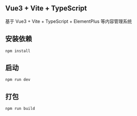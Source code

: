 ## Vue3 + Vite + TypeScript

基于 Vue3 + Vite + TypeScript + ElementPlus 等内容管理系统

## 安装依赖

```
npm install
```

## 启动

```
npm run dev
```

## 打包

```
npm run build
```
